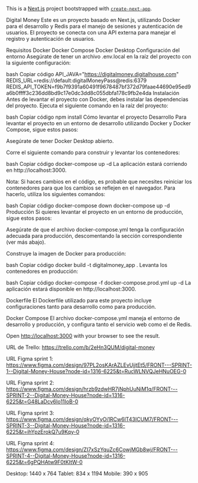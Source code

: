 This is a [Next.js](https://nextjs.org/) project bootstrapped with [`create-next-app`](https://github.com/vercel/next.js/tree/canary/packages/create-next-app).

Digital Money
Este es un proyecto basado en Next.js, utilizando Docker para el desarrollo y Redis para el manejo de sesiones y autenticación de usuarios. El proyecto se conecta con una API externa para manejar el registro y autenticación de usuarios.

Requisitos
Docker
Docker Compose
Docker Desktop
Configuración del entorno
Asegúrate de tener un archivo .env.local en la raíz del proyecto con la siguiente configuración:

bash
Copiar código
API_JAVA="https://digitalmoney.digitalhouse.com"
REDIS_URL=redis://default:digitalMoneyPass@redis:6379
REDIS_API_TOKEN=f9b7f9391a60491f9678487bf372d79faae44690e95ed9a6b0ffff3c236dd8bd9c17e0dc3dd8c055dbfa178c9fb2e4da
Instalación
Antes de levantar el proyecto con Docker, debes instalar las dependencias del proyecto. Ejecuta el siguiente comando en la raíz del proyecto:

bash
Copiar código
npm install
Cómo levantar el proyecto
Desarrollo
Para levantar el proyecto en un entorno de desarrollo utilizando Docker y Docker Compose, sigue estos pasos:

Asegúrate de tener Docker Desktop abierto.

Corre el siguiente comando para construir y levantar los contenedores:

bash
Copiar código
docker-compose up -d
La aplicación estará corriendo en http://localhost:3000.

Nota: Si haces cambios en el código, es probable que necesites reiniciar los contenedores para que los cambios se reflejen en el navegador. Para hacerlo, utiliza los siguientes comandos:

bash
Copiar código
docker-compose down
docker-compose up -d
Producción
Si quieres levantar el proyecto en un entorno de producción, sigue estos pasos:

Asegúrate de que el archivo docker-compose.yml tenga la configuración adecuada para producción, descomentando la sección correspondiente (ver más abajo).

Construye la imagen de Docker para producción:

bash
Copiar código
docker build -t digitalmoney_app .
Levanta los contenedores en producción:

bash
Copiar código
docker-compose -f docker-compose.prod.yml up -d
La aplicación estará disponible en http://localhost:3000.

Dockerfile
El Dockerfile utilizado para este proyecto incluye configuraciones tanto para desarrollo como para producción.

Docker Compose
El archivo docker-compose.yml maneja el entorno de desarrollo y producción, y configura tanto el servicio web como el de Redis.


Open [http://localhost:3000](http://localhost:3000) with your browser to see the result.

URL de Trello: https://trello.com/b/2eHn3QUM/digital-money

URL Figma sprint 1: https://www.figma.com/design/97PL2osKArAZLEvUjjtEt5/FRONT---SPRINT-1--Digital-Money-House?node-id=1316-6225&t=RucWLNVQJeHNuOEG-0

URL Figma sprint 2: https://www.figma.com/design/hrzb9zdwHR7jNphUuNiM1q/FRONT---SPRINT-2--Digital-Money-House?node-id=1316-6225&t=G48LaDcv6Io11IoB-0

URL Figma sprint 3: https://www.figma.com/design/qkyOYyOi1RCw6lT43ICUM7/FRONT---SPRINT-3--Digital-Money-House?node-id=1316-6225&t=ihYpzErokQ7u9Kqy-0

URL Figma sprint 4: https://www.figma.com/design/ZI7xSzYquZc6CowjMGb8wj/FRONT---SPRINT-4--Digital-Money-House?node-id=1316-6225&t=6gPQHAtw9F0tKItW-0

Desktop: 1440 x 764
Tablet: 834 x 1194
Mobile: 390 x 905